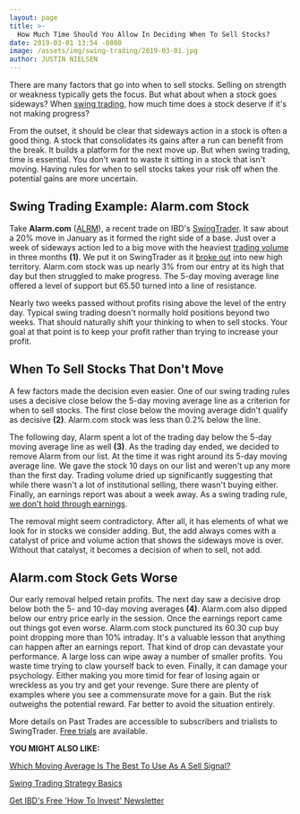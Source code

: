 ```yaml
---
layout: page
title: >-
  How Much Time Should You Allow In Deciding When To Sell Stocks?
date: 2019-03-01 13:54 -0800
image: /assets/img/swing-trading/2019-03-01.jpg
author: JUSTIN NIELSEN
---
```






There are many factors that go into when to sell stocks. Selling on strength or weakness typically gets the focus. But what about when a stock goes sideways? When [swing trading](https://www.investors.com/research/swing-trading/swing-trading-strategy-basics/), how much time does a stock deserve if it's not making progress?




From the outset, it should be clear that sideways action in a stock is often a good thing. A stock that consolidates its gains after a run can benefit from the break. It builds a platform for the next move up. But when swing trading, time is essential. You don't want to waste it sitting in a stock that isn't moving. Having rules for when to sell stocks takes your risk off when the potential gains are more uncertain.


Swing Trading Example: Alarm.com Stock
--------------------------------------


Take **Alarm.com** ([ALRM](https://research.investors.com/quote.aspx?symbol=ALRM)), a recent trade on IBD's [SwingTrader](http://shop.investors.com/offer/splashresponsive.aspx?id=SwingTrader&src=A011LPH). It saw about a 20% move in January as it formed the right side of a base. Just over a week of sideways action led to a big move with the heaviest [trading volume](https://www.investors.com/research/swing-trading/how-much-trading-volume-is-enough-in-swing-trades/) in three months **(1)**. We put it on SwingTrader as it [broke out](https://www.investors.com/how-to-invest/investors-corner/stocks-on-the-rise-breakout-stocks/) into new high territory. Alarm.com stock was up nearly 3% from our entry at its high that day but then struggled to make progress. The 5-day moving average line offered a level of support but 65.50 turned into a line of resistance.


Nearly two weeks passed without profits rising above the level of the entry day. Typical swing trading doesn't normally hold positions beyond two weeks. That should naturally shift your thinking to when to sell stocks. Your goal at that point is to keep your profit rather than trying to increase your profit.


When To Sell Stocks That Don't Move
-----------------------------------


A few factors made the decision even easier. One of our swing trading rules uses a decisive close below the 5-day moving average line as a criterion for when to sell stocks. The first close below the moving average didn't qualify as decisive **(2)**. Alarm.com stock was less than 0.2% below the line.


The following day, Alarm spent a lot of the trading day below the 5-day moving average line as well **(3)**. As the trading day ended, we decided to remove Alarm from our list. At the time it was right around its 5-day moving average line. We gave the stock 10 days on our list and weren't up any more than the first day. Trading volume dried up significantly suggesting that while there wasn't a lot of institutional selling, there wasn't buying either. Finally, an earnings report was about a week away. As a swing trading rule, [we don't hold through earnings](https://www.investors.com/research/swing-trading/selling-before-earnings-protects-your-portfolio/).


The removal might seem contradictory. After all, it has elements of what we look for in stocks we consider adding. But, the add always comes with a catalyst of price and volume action that shows the sideways move is over. Without that catalyst, it becomes a decision of when to sell, not add.


Alarm.com Stock Gets Worse
--------------------------



Our early removal helped retain profits. The next day saw a decisive drop below both the 5- and 10-day moving averages **(4)**. Alarm.com also dipped below our entry price early in the session. Once the earnings report came out things got even worse. Alarm.com stock punctured its 60.30 cup buy point dropping more than 10% intraday. It's a valuable lesson that anything can happen after an earnings report. That kind of drop can devastate your performance. A large loss can wipe away a number of smaller profits. You waste time trying to claw yourself back to even. Finally, it can damage your psychology. Either making you more timid for fear of losing again or wreckless as you try and get your revenge. Sure there are plenty of examples where you see a commensurate move for a gain. But the risk outweighs the potential reward. Far better to avoid the situation entirely.


More details on Past Trades are accessible to subscribers and trialists to SwingTrader. [Free trials](http://shop.investors.com/offer/splashresponsive.aspx?id=SwingTrader&src=A011LPH) are available.


**YOU MIGHT ALSO LIKE:**


[Which Moving Average Is The Best To Use As A Sell Signal?](https://www.investors.com/research/swing-trading/which-moving-average-is-best-for-profiting-on-swing-trades/)


[Swing Trading Strategy Basics](https://www.investors.com/research/swing-trading/swing-trading-strategy-basics/)


[Get IBD's Free 'How To Invest' Newsletter](https://shop.investors.com/offer/splashresponsive.aspx?id=newsletters-howtoinvest)




